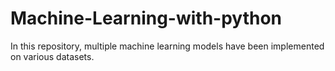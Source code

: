 # Machine-Learning-with-python
In this repository, multiple machine learning models have been implemented on various datasets.

